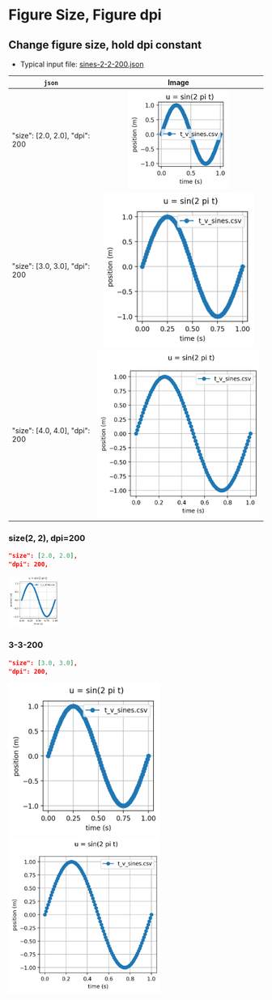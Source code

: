 # Figure Size, Figure dpi

## Change figure size, hold dpi constant 

* Typical input file: [sines-2-2-200.json](sines-2-2-200.json)

`json`        | Image
------------- |:-------------:
"size": [2.0, 2.0], "dpi": 200 | <img alt="sines-2-2-200" src="sines-2-2-200.png" width="200"/> 
"size": [3.0, 3.0], "dpi": 200 | <img alt="sines-3-3-200" src="sines-3-3-200.png" width="300"/> 
"size": [4.0, 4.0], "dpi": 200 | <img alt="sines-4-4-200" src="sines-4-4-200.png" width="400"/> 




### size(2, 2), dpi=200

```json
"size": [2.0, 2.0],
"dpi": 200,
```


<img alt="sines-3-3-200" src="sines-3-3-200.png" width="100"/> 


### 3-3-200

```json
"size": [3.0, 3.0],
"dpi": 200,
```
<img alt="sines-3-3-200" src="sines-3-3-200.png" width="300"/> 



<img alt="sines-4-4-200" src="sines-4-4-200.png" width="300"/> 

